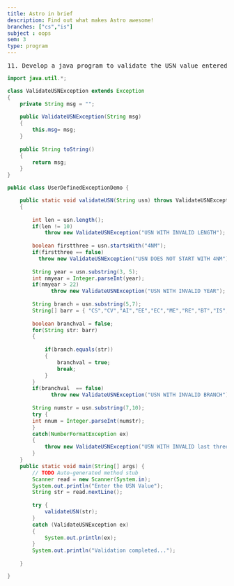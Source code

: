 ```yaml
---
title: Astro in brief
description: Find out what makes Astro awesome!
branches: ["cs","is"]
subject : oops
sem: 3
type: program
---
```


<pre>
11. Develop a java program to validate the USN value entered by the user by making use of user defined exception handling concept.Valid usn number will have the format “4NMmmXYnnn” where mm is numeric value ranging from 01 to 22 , valid values for XY are “CS”,”CV”,”AI”,”EE”,”EC”,”ME”,”RE”,”BT”,”IS”,”CC”,”DS” and nnn is running 3 digit number.The exception message will be “Invalid USN”,”Invalid Year”,”Invalid branch code”,”Invalid Running number” dependending on the error in the value entered.
</pre>

```java
import java.util.*;

class ValidateUSNException extends Exception
{
	private String msg = "";
	
	public ValidateUSNException(String msg)
	{
		this.msg= msg;
	}
	
	public String toString()
	{
		return msg;
	}
}

public class UserDefinedExceptionDemo {

	public static void validateUSN(String usn) throws ValidateUSNException
	{
		
		int len = usn.length();
		if(len != 10)
			throw new ValidateUSNException("USN WITH INVALID LENGTH");
		
		boolean firstthree = usn.startsWith("4NM");
		if(firstthree == false)
		  throw new ValidateUSNException("USN DOES NOT START WITH 4NM");
		
		String year = usn.substring(3, 5);
		int nmyear = Integer.parseInt(year);
		if(nmyear > 22)
			  throw new ValidateUSNException("USN WITH INVALID YEAR");
		
		String branch = usn.substring(5,7);
		String[] barr = { "CS","CV","AI","EE","EC","ME","RE","BT","IS","CC","DS"};
		
		boolean branchval = false;
		for(String str: barr)
		{  
		
			if(branch.equals(str))
			{
				branchval = true;
				break;
			}
		}
		if(branchval  == false)
			  throw new ValidateUSNException("USN WITH INVALID BRANCH");
			  
		String numstr = usn.substring(7,10);
		try {
		int nnum = Integer.parseInt(numstr);
		}
		catch(NumberFormatException ex)
		{
			throw new ValidateUSNException("USN WITH INVALID last three digits..");
		}
	}
	public static void main(String[] args) {
		// TODO Auto-generated method stub
        Scanner read = new Scanner(System.in);
        System.out.println("Enter the USN Value");
        String str = read.nextLine();
        
        try {
        	validateUSN(str);
        }
        catch (ValidateUSNException ex)
        {
        	System.out.println(ex);
        }
        System.out.println("Validation completed...");
        
	}

}
```